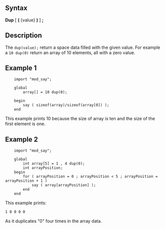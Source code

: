 Syntax
------

**Dup** [ **(** {value} **)** ] **;**

Description
-----------

The `dup(value);` return a space data filled with the given value. For
example a `10 dup(0)` return an array of 10 elements, all with a zero
value.

Example 1
---------

```
    import "mod_say";

    global
        array[] = 10 dup(0);

    begin
        say ( sizeof(array)/sizeof(array[0]) );
    end
```

This example prints 10 because the size of array is ten and the size of
the first element is one.

Example 2
---------

```
    import "mod_say";

    global
        int array[5] = 1 , 4 dup(0);
        int arrayPosition;
    begin
        for ( arrayPosition = 0 ; arrayPosition < 5 ; arrayPosition = arrayPosition + 1 )
            say ( array[arrayPosition] );
        end
    end
```

This example prints:

    1 0 0 0 0

As it duplicates "0" four times in the array data.
